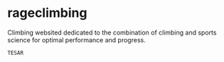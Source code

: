 # rageclimbing

Climbing websited dedicated to the combination of climbing and sports science for optimal performance and progress.


    TESAR